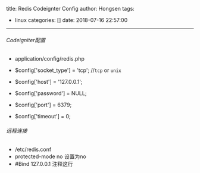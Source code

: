 title: Redis Codeignter Config
author: Hongsen
tags:
  - linux
categories: []
date: 2018-07-16 22:57:00
---

###### Codeigniter配置

* application/config/redis.php 

* $config['socket_type'] = 'tcp'; //`tcp` or `unix`
* $config['host'] = '127.0.0.1';
* $config['password'] = NULL;
* $config['port'] = 6379;
* $config['timeout'] = 0;


###### 远程连接

* /etc/redis.conf
* protected-mode no 设置为no
* #Bind 127.0.0.1 注释这行